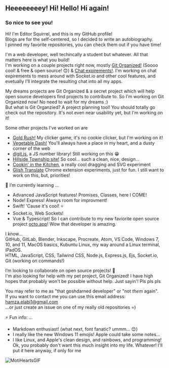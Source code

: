 ## Heeeeeeeey! Hi! Hello! Hi again!
### So nice to see you!

Hi! I'm Editor Squirrel, and this is my GitHub profile!  
Blogs are for the self-centered, so I decided to write an autobiography.  
I pinned my favorite repositories, you can check them out if you have time!

I'm a web developer, well techincally a student but whatever. All that matters here is what you build!  
I'm working on a couple projects right now, mostly [Git Organized!](https://github.com/Squirrel-314/git-organized) (Soooo cool! & free & open source! 😊) & [Chat expirements!](https://github.com/Squirrel-314/chat-playground-thing-yay). I'm working on chat expirements to mess around with Socket.io and other cool features, and evetually I'll integrate the resulting chat into all my apps.  

My dreams projects are Git Organized & a secret project which will help open source developers find projects to contribute to. So I'm working on Git Organized now! No need to wait for my dreams :)  
But what is Git Organzied? A project planning tool! You should totally go check out the repository. It's not even near usability yet, but I'm working on it!  

Some other projects I've worked on are 
- [Gold Rush!](https://github.com/Squirrel-314/gold-rush) My clicker game, it's no cookie clicker, but I'm working on it!
- [Vegetable Dash!](https://github.com/Squirrel-314/vegetable-dash) You'll always have a place in my heart, and a dusty corner of the web
- [digit.js](https://github.com/Squirrel-314/digit), a JS number library! Still working on this 😁
- [Hillside Township site!](https://github.com/hillside-township/hillside-township.github.io) So cool... such a clean, nice, design...
- [Cookin' in the Kitchen](https://github.com/Squirrel-314/cookin-in-the-kitchen), a really cool dragging and SVG experiment
- [Glish Translate](https://github.com/Squirrel-314/glish-translate) Chrome extension experiments, just for fun. I still want to work on this, but, priorities!

 
🌱 I’m currently learning ...
- Advanced JavaScript features! Promises, Classes, here I COME!
- Node! Express! Always room for improvment!
- Swift! 'Cause it's cool! ⭐
- Socket.io, Web Sockets!
- Vue & Typescript! So I can contribute to my new faviorite open source project [octo.app](https://github.com/voracious/octo)! Wow that developer is amazing.

I know...  
GitHub, GitLab, Blender, Inkscape, Procreate, Atom, VS Code, Windows 7, 10, and 11, MacOS basics, Kubuntu Linux, my way around a Linux terminal, iPadOS.  
HTML, JavaScript, CSS, Tailwind CSS, Node.js, Express.js, Ejs, Socket.io, Git (working on commands!)


I’m looking to collaborate on open source projects! 💖  
I'm also looking for help with my pet project, Git Organized! I have high hopes that probably won't be possible without help. Just sayin'! Pls pls pls

You may refer to me as "that goshdarned developer" or "not *them* again".  
If you want to contact me you can use this email address: hamza.elabi1@gmail.com  
...or just create an issue on one of my really old repositories =)

⚡ Fun info: ...
- Markdown enthusiast! (what next, font fanatic? ummm... 😊)
- I really like the new Windows 11 emojis! Apple could take some notes...
- I like Linux, and Apple's clean design, and rainbows, and programming! Ok, you probably don't want this much insight into my life. Whatever! I'll put it here anyway, if only for me 
  
  
 ![MotiHeartsGIF](https://user-images.githubusercontent.com/68402033/195200191-e90df0ac-c29c-473b-92f2-a20e44035dca.gif)
